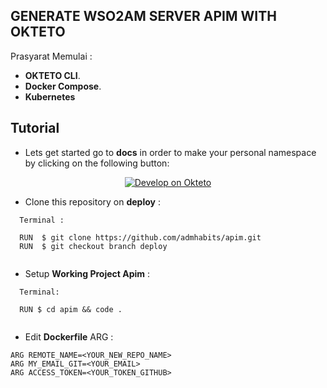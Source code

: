 ## GENERATE WSO2AM SERVER APIM WITH OKTETO

Prasyarat Memulai :

- **OKTETO CLI**.
- **Docker Compose**.
- **Kubernetes**

## Tutorial

- Lets get started go to **docs** in order to make your personal namespace by clicking on the following button:

<p align="center">
<a href="https://cloud.okteto.com/deploy">
  <img src="https://okteto.com/develop-okteto.svg" alt="Develop on Okteto">
</a>
</p>

- Clone this repository on **deploy** :

```
  Terminal :
  
  RUN  $ git clone https://github.com/admhabits/apim.git
  RUN  $ git checkout branch deploy
    
```

- Setup **Working Project Apim** :

```
  Terminal:
  
  RUN $ cd apim && code .
    
```


- Edit **Dockerfile** ARG :

```
ARG REMOTE_NAME=<YOUR_NEW_REPO_NAME>
ARG MY_EMAIL_GIT=<YOUR_EMAIL>
ARG ACCESS_TOKEN=<YOUR_TOKEN_GITHUB>

```
